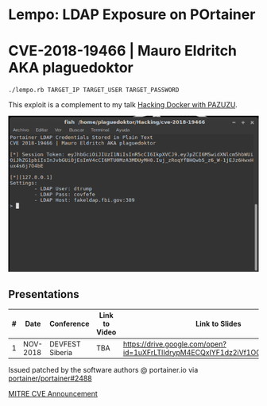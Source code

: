 # Lempo: LDAP Exposure on POrtainer
# CVE-2018-19466 | Mauro Eldritch AKA plaguedoktor

```
./lempo.rb TARGET_IP TARGET_USER TARGET_PASSWORD
```
This exploit is a complement to my talk [Hacking Docker with PAZUZU](https://github.com/MauroEldritch/PAZUZU).

![PoC](https://github.com/MauroEldritch/lempo/blob/master/media/cve-2018-19466.png)

## Presentations

|#| Date | Conference | Link to Video | Link to Slides |
|---|---|---|---|---|
|1| NOV-2018 | DEVFEST Siberia | TBA | https://drive.google.com/open?id=1uXFrLTIIdrypM4ECQxIYF1dz2iVf1OG6w09eB_KkFnA |

Issued patched by the software authors @ portainer.io via [portainer/portainer#2488](https://github.com/portainer/portainer/pull/2488)

[MITRE CVE Announcement](https://cve.mitre.org/cgi-bin/cvename.cgi?name=CVE-2018-19466)
